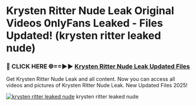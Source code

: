 # Krysten Ritter Nude Leak Original Videos 0nlyFans Leaked - Files Updated! (krysten ritter leaked nude)

<h3>🔴 CLICK HERE 🌐==►► <a href="https://tinyurl.com/2p9ay9w9" rel="nofollow">Krysten Ritter Nude Leak Updated Files</a></h3>

Get Krysten Ritter Nude Leak and all content. Now you can access all videos and pictures of Krysten Ritter Nude Leak. New Updated Files 2025!

[![krysten ritter leaked nude](https://i.imgur.com/KQgVmj3.gif)](https://tinyurl.com/2p9ay9w9)
krysten ritter leaked nude
